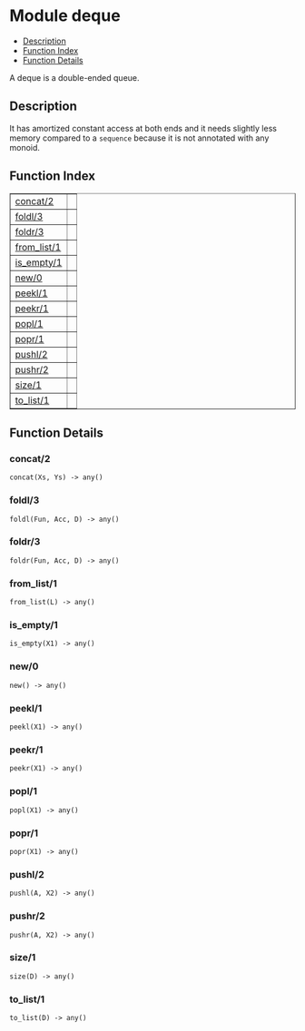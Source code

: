 

# Module deque #
* [Description](#description)
* [Function Index](#index)
* [Function Details](#functions)


A deque is a double-ended queue.

<a name="description"></a>

## Description ##
It has amortized constant access at
both ends and it needs slightly less memory compared to a `sequence` because
it is not annotated with any monoid.<a name="index"></a>

## Function Index ##


<table width="100%" border="1" cellspacing="0" cellpadding="2" summary="function index"><tr><td valign="top"><a href="#concat-2">concat/2</a></td><td></td></tr><tr><td valign="top"><a href="#foldl-3">foldl/3</a></td><td></td></tr><tr><td valign="top"><a href="#foldr-3">foldr/3</a></td><td></td></tr><tr><td valign="top"><a href="#from_list-1">from_list/1</a></td><td></td></tr><tr><td valign="top"><a href="#is_empty-1">is_empty/1</a></td><td></td></tr><tr><td valign="top"><a href="#new-0">new/0</a></td><td></td></tr><tr><td valign="top"><a href="#peekl-1">peekl/1</a></td><td></td></tr><tr><td valign="top"><a href="#peekr-1">peekr/1</a></td><td></td></tr><tr><td valign="top"><a href="#popl-1">popl/1</a></td><td></td></tr><tr><td valign="top"><a href="#popr-1">popr/1</a></td><td></td></tr><tr><td valign="top"><a href="#pushl-2">pushl/2</a></td><td></td></tr><tr><td valign="top"><a href="#pushr-2">pushr/2</a></td><td></td></tr><tr><td valign="top"><a href="#size-1">size/1</a></td><td></td></tr><tr><td valign="top"><a href="#to_list-1">to_list/1</a></td><td></td></tr></table>


<a name="functions"></a>

## Function Details ##

<a name="concat-2"></a>

### concat/2 ###

`concat(Xs, Ys) -> any()`


<a name="foldl-3"></a>

### foldl/3 ###

`foldl(Fun, Acc, D) -> any()`


<a name="foldr-3"></a>

### foldr/3 ###

`foldr(Fun, Acc, D) -> any()`


<a name="from_list-1"></a>

### from_list/1 ###

`from_list(L) -> any()`


<a name="is_empty-1"></a>

### is_empty/1 ###

`is_empty(X1) -> any()`


<a name="new-0"></a>

### new/0 ###

`new() -> any()`


<a name="peekl-1"></a>

### peekl/1 ###

`peekl(X1) -> any()`


<a name="peekr-1"></a>

### peekr/1 ###

`peekr(X1) -> any()`


<a name="popl-1"></a>

### popl/1 ###

`popl(X1) -> any()`


<a name="popr-1"></a>

### popr/1 ###

`popr(X1) -> any()`


<a name="pushl-2"></a>

### pushl/2 ###

`pushl(A, X2) -> any()`


<a name="pushr-2"></a>

### pushr/2 ###

`pushr(A, X2) -> any()`


<a name="size-1"></a>

### size/1 ###

`size(D) -> any()`


<a name="to_list-1"></a>

### to_list/1 ###

`to_list(D) -> any()`


